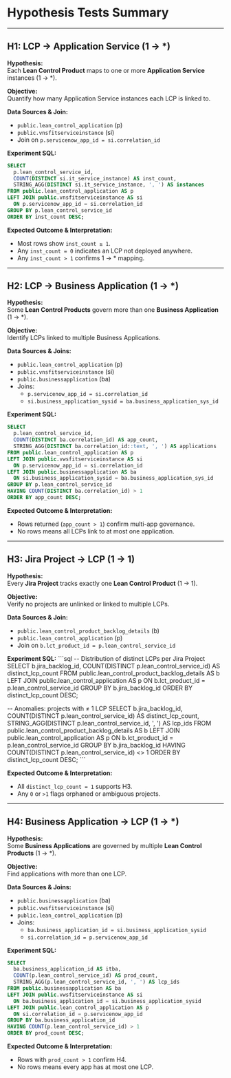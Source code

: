 # Hypothesis Tests Summary

---

## H1: LCP → Application Service (1 → *)

**Hypothesis:**  
Each **Lean Control Product** maps to one or more **Application Service** instances (1 → *).

**Objective:**  
Quantify how many Application Service instances each LCP is linked to.

**Data Sources & Join:**
- `public.lean_control_application` (p)
- `public.vnsfitserviceinstance` (si)
- Join on `p.servicenow_app_id = si.correlation_id`

**Experiment SQL:**
```sql
SELECT
  p.lean_control_service_id,
  COUNT(DISTINCT si.it_service_instance) AS inst_count,
  STRING_AGG(DISTINCT si.it_service_instance, ', ') AS instances
FROM public.lean_control_application AS p
LEFT JOIN public.vnsfitserviceinstance AS si
  ON p.servicenow_app_id = si.correlation_id
GROUP BY p.lean_control_service_id
ORDER BY inst_count DESC;
```

**Expected Outcome & Interpretation:**
- Most rows show `inst_count ≥ 1`.
- Any `inst_count = 0` indicates an LCP not deployed anywhere.
- Any `inst_count > 1` confirms 1 → * mapping.

---

## H2: LCP → Business Application (1 → *)

**Hypothesis:**  
Some **Lean Control Products** govern more than one **Business Application** (1 → *).

**Objective:**  
Identify LCPs linked to multiple Business Applications.

**Data Sources & Joins:**
- `public.lean_control_application` (p)
- `public.vnsfitserviceinstance` (si)
- `public.businessapplication` (ba)
- Joins:
    - `p.servicenow_app_id = si.correlation_id`
    - `si.business_application_sysid = ba.business_application_sys_id`

**Experiment SQL:**
```sql
SELECT
  p.lean_control_service_id,
  COUNT(DISTINCT ba.correlation_id) AS app_count,
  STRING_AGG(DISTINCT ba.correlation_id::text, ', ') AS applications
FROM public.lean_control_application AS p
LEFT JOIN public.vwsfitserviceinstance AS si
  ON p.servicenow_app_id = si.correlation_id
LEFT JOIN public.businessapplication AS ba
  ON si.business_application_sysid = ba.business_application_sys_id
GROUP BY p.lean_control_service_id
HAVING COUNT(DISTINCT ba.correlation_id) > 1
ORDER BY app_count DESC;
```

**Expected Outcome & Interpretation:**
- Rows returned (`app_count > 1`) confirm multi-app governance.
- No rows means all LCPs link to at most one application.

---

## H3: Jira Project → LCP (1 → 1)

**Hypothesis:**  
Every **Jira Project** tracks exactly one **Lean Control Product** (1 → 1).

**Objective:**  
Verify no projects are unlinked or linked to multiple LCPs.

**Data Sources & Join:**
- `public.lean_control_product_backlog_details` (b)
- `public.lean_control_application` (p)
- Join on `b.lct_product_id = p.lean_control_service_id`

**Experiment SQL:**
\```sql
-- Distribution of distinct LCPs per Jira Project
SELECT
b.jira_backlog_id,
COUNT(DISTINCT p.lean_control_service_id) AS distinct_lcp_count
FROM public.lean_control_product_backlog_details AS b
LEFT JOIN public.lean_control_application AS p
ON b.lct_product_id = p.lean_control_service_id
GROUP BY b.jira_backlog_id
ORDER BY distinct_lcp_count DESC;

-- Anomalies: projects with ≠ 1 LCP
SELECT
b.jira_backlog_id,
COUNT(DISTINCT p.lean_control_service_id) AS distinct_lcp_count,
STRING_AGG(DISTINCT p.lean_control_service_id, ', ') AS lcp_ids
FROM public.lean_control_product_backlog_details AS b
LEFT JOIN public.lean_control_application AS p
ON b.lct_product_id = p.lean_control_service_id
GROUP BY b.jira_backlog_id
HAVING COUNT(DISTINCT p.lean_control_service_id) <> 1
ORDER BY distinct_lcp_count DESC;
\```

**Expected Outcome & Interpretation:**
- All `distinct_lcp_count = 1` supports H3.
- Any `0` or `>1` flags orphaned or ambiguous projects.

---

## H4: Business Application → LCP (1 → *)

**Hypothesis:**  
Some **Business Applications** are governed by multiple **Lean Control Products** (1 → *).

**Objective:**  
Find applications with more than one LCP.

**Data Sources & Joins:**
- `public.businessapplication` (ba)
- `public.vwsfitserviceinstance` (si)
- `public.lean_control_application` (p)
- Joins:
    - `ba.business_application_id = si.business_application_sysid`
    - `si.correlation_id = p.servicenow_app_id`

**Experiment SQL:**
```sql
SELECT
  ba.business_application_id AS itba,
  COUNT(p.lean_control_service_id) AS prod_count,
  STRING_AGG(p.lean_control_service_id, ', ') AS lcp_ids
FROM public.businessapplication AS ba
LEFT JOIN public.vwsfitserviceinstance AS si
  ON ba.business_application_id = si.business_application_sysid
LEFT JOIN public.lean_control_application AS p
  ON si.correlation_id = p.servicenow_app_id
GROUP BY ba.business_application_id
HAVING COUNT(p.lean_control_service_id) > 1
ORDER BY prod_count DESC;
```

**Expected Outcome & Interpretation:**
- Rows with `prod_count > 1` confirm H4.
- No rows means every app has at most one LCP.  
